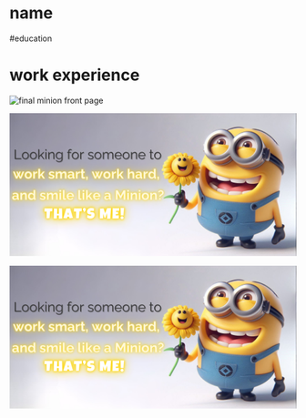 # name

#education

# work experience


![final minion front page](https://raw.github.com/KelvinNguyenOnline/KelvinNguyenOnline.github.io/blob/e562cde157b7ab7cc423ccd5f6a09ef7620bb954/assets/images/final%20minion%20front%20page.png)

![imalhlhlhlf](https://raw.githubusercontent.com/KelvinNguyenOnline/KelvinNguyenOnline.github.io/main/final.png)


![adawd](https://github.com/KelvinNguyenOnline/KelvinNguyenOnline.github.io/blob/a7ce0b137c361d5540bb5119d48ccf7293cd538b/final.png)
